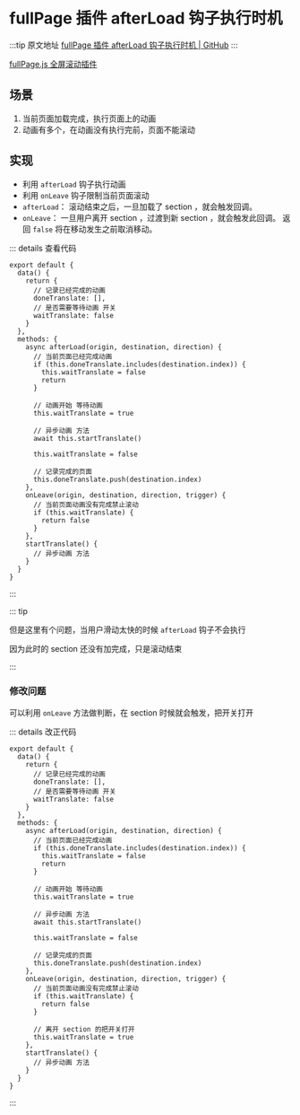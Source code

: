 # fullPage 插件 afterLoad 钩子执行时机

  :::tip 原文地址
  [fullPage 插件 afterLoad 钩子执行时机 | GitHub](https://github.com/tangxve/notes/issues/11)
  :::
  
[fullPage.js 全屏滚动插件](https://alvarotrigo.com/fullPage/zh/)

## 场景

1. 当前页面加载完成，执行页面上的动画
2. 动画有多个，在动画没有执行完前，页面不能滚动

## 实现

- 利用 `afterLoad` 钩子执行动画
- 利用 `onLeave` 钩子限制当前页面滚动
- `afterLoad`： 滚动结束之后，一旦加载了 section ，就会触发回调。
- `onLeave`： 一旦用户离开 section ，过渡到新 section ，就会触发此回调。 返回 `false` 将在移动发生之前取消移动。

::: details 查看代码
``` vue
export default {
  data() {
    return {
      // 记录已经完成的动画
      doneTranslate: [],
      // 是否需要等待动画 开关
      waitTranslate: false
    }
  },
  methods: {
    async afterLoad(origin, destination, direction) {
      // 当前页面已经完成动画
      if (this.doneTranslate.includes(destination.index)) {
        this.waitTranslate = false
        return
      }

      // 动画开始 等待动画
      this.waitTranslate = true

      // 异步动画 方法
      await this.startTranslate()

      this.waitTranslate = false

      // 记录完成的页面
      this.doneTranslate.push(destination.index)
    },
    onLeave(origin, destination, direction, trigger) {
      // 当前页面动画没有完成禁止滚动
      if (this.waitTranslate) {
        return false
      }
    },
    startTranslate() {
      // 异步动画 方法
    }
  }
}
```

:::

::: tip

但是这里有个问题，当用户滑动太快的时候 `afterLoad` 钩子不会执行

因为此时的 section 还没有加完成，只是滚动结束

:::


### 修改问题

可以利用 `onLeave` 方法做判断，在 section 时候就会触发，把开关打开

::: details 改正代码

```vue
export default {
  data() {
    return {
      // 记录已经完成的动画
      doneTranslate: [],
      // 是否需要等待动画 开关
      waitTranslate: false
    }
  },
  methods: {
    async afterLoad(origin, destination, direction) {
      // 当前页面已经完成动画
      if (this.doneTranslate.includes(destination.index)) {
        this.waitTranslate = false
        return
      }

      // 动画开始 等待动画
      this.waitTranslate = true

      // 异步动画 方法
      await this.startTranslate()

      this.waitTranslate = false

      // 记录完成的页面
      this.doneTranslate.push(destination.index)
    },
    onLeave(origin, destination, direction, trigger) {
      // 当前页面动画没有完成禁止滚动
      if (this.waitTranslate) {
        return false
      }

      // 离开 section 的把开关打开
      this.waitTranslate = true
    },
    startTranslate() {
      // 异步动画 方法
    }
  }
}

```

:::




